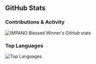 ## GitHub Stats

### Contributions & Activity
![IMPANO Blessed Winner's GitHub stats](https://github-readme-stats.vercel.app/api?username=blessed-winner&show_icons=true&theme=gruvbox)

### Top Languages
![Top Languages](https://github-readme-stats.vercel.app/api/top-langs/?username=blessed-winner&layout=compact&theme=default)
